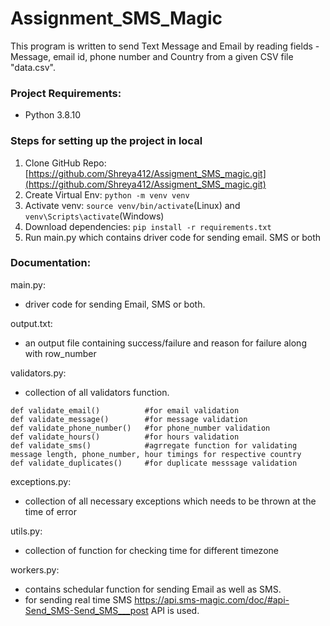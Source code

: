 # Assignment_SMS_Magic
This program is written to send Text Message and Email by reading fields - Message, email id, phone number and Country from a given CSV file "data.csv".

### Project Requirements:
- Python 3.8.10

### Steps for setting up the project in local

1. Clone GitHub Repo: [https://github.com/Shreya412/Assigment_SMS_magic.git](https://github.com/Shreya412/Assigment_SMS_magic.git)
2. Create Virtual Env: ` python -m venv venv `
3. Activate venv: `source venv/bin/activate`(Linux) and `venv\Scripts\activate`(Windows)
4. Download dependencies: `pip install -r requirements.txt`
5. Run main.py which contains driver code for sending email. SMS or both

### Documentation:

main.py:
- driver code for sending Email, SMS or both.

output.txt:
- an output file containing success/failure and reason for failure along with row_number

validators.py:
- collection of all validators function.
```
def validate_email()          #for email validation
def validate_message()        #for message validation 
def validate_phone_number()   #for phone_number validation
def validate_hours()          #for hours validation
def validate_sms()            #agrregate function for validating message length, phone_number, hour timings for respective country
def validate_duplicates()     #for duplicate messsage validation
```

exceptions.py:
- collection of all necessary exceptions which needs to be thrown at the time of error

utils.py:
- collection of function for checking time for different timezone

workers.py:
- contains schedular function for sending Email as well as SMS.
- for sending real time SMS https://api.sms-magic.com/doc/#api-Send_SMS-Send_SMS___post API is used.
